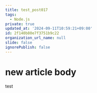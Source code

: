 ```yaml
---
title: test_post017
tags:
  - Node.js
private: true
updated_at: '2024-09-11T10:59:21+09:00'
id: 2f140b80e7f3751b9c22
organization_url_name: null
slide: false
ignorePublish: false
---
```

# new article body
test
